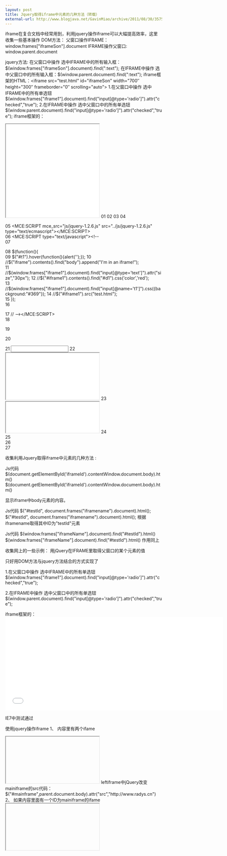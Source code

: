 ```yaml
---
layout: post
title: Jquery取得iframe中元素的几种方法（转载）
external-url: http://www.blogjava.net/GavinMiao/archive/2011/08/30/357580.html
---
```


iframe在复合文档中经常用到，利用jquery操作iframe可以大幅提高效率，这里收集一些基本操作
DOM方法：
父窗口操作IFRAME：window.frames["iframeSon"].document
IFRAME操作父窗口: window.parent.document

<!--more-->

jquery方法:
在父窗口中操作 选中IFRAME中的所有输入框： $(window.frames["iframeSon"].document).find(":text");
在IFRAME中操作 选中父窗口中的所有输入框：$(window.parent.document).find(":text");
iframe框架的HTML：<iframe src="test.html" id="iframeSon" width="700″ height="300″ frameborder="0″ scrolling="auto"></iframe>
1.在父窗口中操作 选中IFRAME中的所有单选钮
$(window.frames["iframe1"].document).find("input[@type='radio']").attr("checked","true");
2.在IFRAME中操作 选中父窗口中的所有单选钮
$(window.parent.document).find("input[@type='radio']").attr("checked","true");
iframe框架的：
<iframe src="test.html" id="iframe1″ width="700″ height="300″ frameborder="0″ scrolling="auto"></iframe>
01
02
<HTML xmlns="http://www.w3.org/1999/xhtml">    
03
<HEAD>    
04
         
05
    <MCE:SCRIPT mce_src="js/jquery-1.2.6.js" src="../js/jquery-1.2.6.js" type="text/ecmascript"></MCE:SCRIPT>    
06
    <MCE:SCRIPT type="text/javascript"><!--   
07
    
08
        $(function(){    
09
            $("#t1").hover(function(){alert('');});    
10
            //$("iframe").contents().find("body").append("I'm in an iframe!");     
11
            //$(window.frames["iframe1"].document).find("input[@type='text']").attr("size","30px");    
12
            //$("#iframe1").contents().find("#d1").css('color','red');    
13
            //$(window.frames["iframe1"].document).find("input[@name='t1']").css({background:"#369"});    
14
            //$("#iframe1").src("test.html");    
15
        });    
16
        
17
// --></MCE:SCRIPT>    
18
     
19
     
20
<DIV>    
21
<INPUT id=t1>    
22
<IFRAME id=iframe1 src="child.htm" mce_src="child.htm"></IFRAME>    
23
<IFRAME height=100 src="child.htm" width=300 mce_src="child.htm"></IFRAME>    
24
</DIV>    
25
<DIV>    
26
</DIV>    
27
    
 
收集利用Jquery取得iframe中元素的几种方法 :
 
Js代码
$(document.getElementById('iframeId').contentWindow.document.body).htm()  
$(document.getElementById('iframeId').contentWindow.document.body).htm()
 
显示iframe中body元素的内容。
 
Js代码
$("#testId", document.frames("iframename").document).html();  
$("#testId", document.frames("iframename").document).html();
根据iframename取得其中ID为"testId"元素
 
Js代码
$(window.frames["iframeName"].document).find("#testId").html()  
$(window.frames["iframeName"].document).find("#testId").html()
作用同上
 
收集网上的一些示例：
用jQuery在IFRAME里取得父窗口的某个元素的值

只好用DOM方法与jquery方法结合的方式实现了

1.在父窗口中操作 选中IFRAME中的所有单选钮
$(window.frames["iframe1"].document).find("input[@type='radio']").attr("checked","true");

2.在IFRAME中操作 选中父窗口中的所有单选钮
$(window.parent.document).find("input[@type='radio']").attr("checked","true");

iframe框架的：<iframe src="test.html" id="iframe1" width="700" height="300" frameborder="0" scrolling="auto"></iframe>

IE7中测试通过
 
 
使用jquery操作iframe
1、 内容里有两个ifame
<iframe id="leftiframe"...</iframe> 
<iframe id="mainiframe..</iframe>
leftiframe中jQuery改变mainiframe的src代码： 
$("#mainframe",parent.document.body).attr("src","http://www.radys.cn")
2、 如果内容里面有一个ID为mainiframe的ifame 
<iframe id="mainifame"...></ifame> 
ifame包含一个someID 
<div id="someID">you want to get this content</div> 
得到someID的内容
$("#mainiframe").contents().find("someID").html() html 或者 $("#mainiframe").contains().find("someID").text()值
3、在父窗口中操作 选中IFRAME中的所有单选钮
$(window.frames["iframe1"].document).find("input[@type='radio']").attr("checked","true");

那选择id自然就是依然使用find方法
$(window.frames["iframe1"].document).find("#id")
 
4、 如上面所示 
   leftiframe中的jQuery操作mainiframe的内容someID的内容 
   $("#mainframe",parent.document.body).contents().find("someID").html()或者 $("#mainframe",parent.document.body).contents().find("someID").val()
 
 
使用JavaScript操纵iframe
框架间的互相引用
一个页面中的所有框架以集合的形式作为window 对象的属性提供，例如：window.frames就表示该页面内所有框架的集合，这和表单对象、链接对象、图片对象等是类似的，不同的是，这些集合是 document的属性。因此，要引用一个子框架，可以使用如下语法：
window.frames["frameName"];
window.frames.frameName
window.frames[index]
其中，window字样也可以用self代替或省略，假设frameName为页面中第一个框架，则以下的写法是等价的：
self.frames["frameName"]
self.frames[0]
frames[0]
frameName
每个框架都对应一个HTML页面，所以这个框架也是 一个独立的浏览器窗口，它具有窗口的所有性质，所谓对框架的引用也就是对window对象的引用。有了这个window对象，就可以很方便地对其中的页面 进行操作，例如使用window.document对象向页面写入数据、使用window.location属性来改变框架内的页面等。
下面分别介绍不同层次框架间的互相引用：
1．父框架到子框架的引用
知道了上述原理，从父框架引用子框架变的非常容易，即：
window.frames["frameName"];
这样就引用了页面内名为frameName的子框架。如果要引用子框架内的子框架，根据引用的框架实际就是window对象的性质，可以这样实现：
window.frames["frameName"].frames["frameName2"];
这样就引用到了二级子框架，以此类推，可以实现多层框架的引用。
2．子框架到父框架的引用
每个window对象都有一个parent属性，表示它的父框架。如果该框架已经是顶层框架，则window.parent还表示该框架本身。
3．兄弟框架间的引用
如果两个框架同为一个框架的子框架，它们称为兄弟框架，可以通过父框架来实现互相引用，例如一个页面包括2个子框架：
<frameset rows="50%,50%">
<frame src="1.html" name="frame1" />
<frame src="2.html" name="frame2" />
</frameset>
在frame1中可以使用如下语句来引用frame2：
self.parent.frames["frame2"];
4．不同层次框架间的互相引用
框架的层次是针对顶层框架而言的。当层次不同时，只要知道自己所在的层次以及另一个框架所在的层次和名字，利用框架引用的window对象性质，可以很容易地实现互相访问，例如：
self.parent.frames["childName"].frames["targetFrameName"];
5．对顶层框架的引用
和parent属性类似，window对象还有一个top属性。它表示对顶层框架的引用，这可以用来判断一个框架自身是否为顶层框架，例如：
//判断本框架是否为顶层框架
if(self==top){
//dosomething
}
